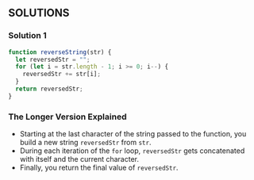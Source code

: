 ## SOLUTIONS
### Solution 1
```js
function reverseString(str) {
  let reversedStr = "";
  for (let i = str.length - 1; i >= 0; i--) {
    reversedStr += str[i];
  }
  return reversedStr;
}
```
### The Longer Version Explained
- Starting at the last character of the string passed to the function, you build a new string `reversedStr` from `str`.
- During each iteration of the `for` loop, `reversedStr` gets concatenated with itself and the current character.
- Finally, you return the final value of `reversedStr`.
